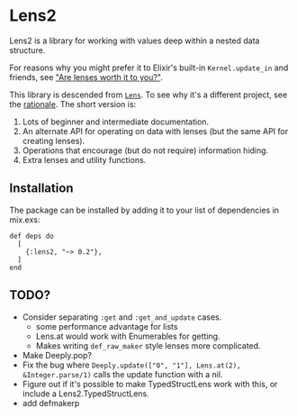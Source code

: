 # Lens2

Lens2 is a library for working with values deep within a nested data structure.

For reasons why you might prefer it to Elixir's built-in
`Kernel.update_in` and friends, see
["Are lenses worth it to you?"](./mostly_words/are_lenses_for_you.md).

This library is descended from
[`Lens`](https://hexdocs.pm/lens/readme.html). To see why it's a
different project, see the
[rationale](./mostly_words/rationale.md). The short version is:

1. Lots of beginner and intermediate documentation.
2. An alternate API for operating on data with lenses (but the same API for creating lenses).
3. Operations that encourage (but do not require) information hiding.
4. Extra lenses and utility functions.


## Installation

The package can be installed by adding it to your list of dependencies in mix.exs:

    def deps do
      [
        {:lens2, "~> 0.2"},
      ]
    end



## TODO?

* Consider separating `:get` and `:get_and_update` cases.
    * some performance advantage for lists
    * Lens.at would work with Enumerables for getting.
    * Makes writing `def_raw_maker` style lenses more complicated.
* Make Deeply.pop?
* Fix the bug where `Deeply.update(["0", "1"], Lens.at(2), &Integer.parse/1)` calls the
  update function with a nil.
* Figure out if it's possible to make TypedStructLens work with this, or include a
  Lens2.TypedStructLens. 
* add defmakerp  